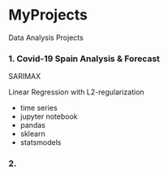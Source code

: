# MyProjects
Data Analysis Projects

### 1. Covid-19 Spain Analysis & Forecast
SARIMAX

Linear Regression with L2-regularization

- time series
- jupyter notebook
- pandas
- sklearn
- statsmodels

### 2.


